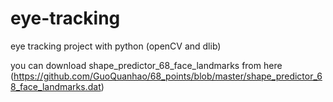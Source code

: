 # eye-tracking
eye tracking project with python (openCV and dlib)

you can download shape_predictor_68_face_landmarks from here
(https://github.com/GuoQuanhao/68_points/blob/master/shape_predictor_68_face_landmarks.dat)
